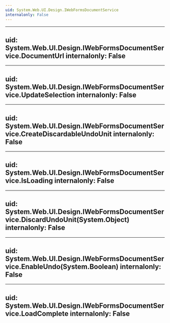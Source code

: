 ```yaml
---
uid: System.Web.UI.Design.IWebFormsDocumentService
internalonly: False
---
```


---
uid: System.Web.UI.Design.IWebFormsDocumentService.DocumentUrl
internalonly: False
---

---
uid: System.Web.UI.Design.IWebFormsDocumentService.UpdateSelection
internalonly: False
---

---
uid: System.Web.UI.Design.IWebFormsDocumentService.CreateDiscardableUndoUnit
internalonly: False
---

---
uid: System.Web.UI.Design.IWebFormsDocumentService.IsLoading
internalonly: False
---

---
uid: System.Web.UI.Design.IWebFormsDocumentService.DiscardUndoUnit(System.Object)
internalonly: False
---

---
uid: System.Web.UI.Design.IWebFormsDocumentService.EnableUndo(System.Boolean)
internalonly: False
---

---
uid: System.Web.UI.Design.IWebFormsDocumentService.LoadComplete
internalonly: False
---
